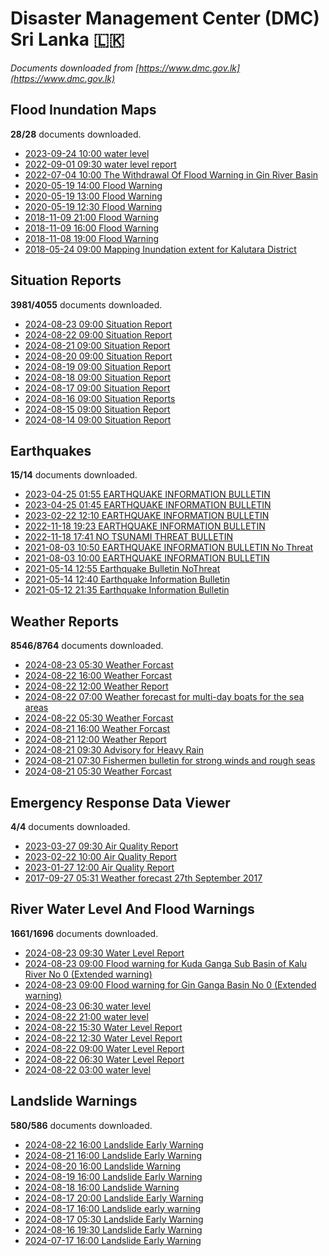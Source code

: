 # Disaster Management Center (DMC) Sri Lanka :sri_lanka:

*Documents downloaded from [https://www.dmc.gov.lk](https://www.dmc.gov.lk)*

## Flood Inundation Maps

**28/28** documents downloaded.

* [2023-09-24 10:00 water level](data/flood-inundation-maps/20230924.1000.water-level.pdf)
* [2022-09-01 09:30 water level report](data/flood-inundation-maps/20220901.0930.water-level-report.pdf)
* [2022-07-04 10:00 The Withdrawal Of Flood Warning in Gin River Basin](data/flood-inundation-maps/20220704.1000.the-withdrawal-of-flood-warning-in-gin-river-basin.pdf)
* [2020-05-19 14:00 Flood Warning](data/flood-inundation-maps/20200519.1400.flood-warning.pdf)
* [2020-05-19 13:00 Flood Warning](data/flood-inundation-maps/20200519.1300.flood-warning.pdf)
* [2020-05-19 12:30 Flood Warning](data/flood-inundation-maps/20200519.1230.flood-warning.pdf)
* [2018-11-09 21:00 Flood Warning](data/flood-inundation-maps/20181109.2100.flood-warning.PDF)
* [2018-11-09 16:00 Flood Warning](data/flood-inundation-maps/20181109.1600.flood-warning.PDF)
* [2018-11-08 19:00 Flood Warning](data/flood-inundation-maps/20181108.1900.flood-warning.PDF)
* [2018-05-24 09:00 Mapping Inundation extent for Kalutara District](data/flood-inundation-maps/20180524.0900.mapping-inundation-extent-for-kalutara-district.pdf)

## Situation Reports

**3981/4055** documents downloaded.

* [2024-08-23 09:00 Situation Report](data/situation-reports/20240823.0900.situation-report.pdf)
* [2024-08-22 09:00 Situation Report](data/situation-reports/20240822.0900.situation-report.pdf)
* [2024-08-21 09:00 Situation Report](data/situation-reports/20240821.0900.situation-report.pdf)
* [2024-08-20 09:00 Situation Report](data/situation-reports/20240820.0900.situation-report.pdf)
* [2024-08-19 09:00 Situation Report](data/situation-reports/20240819.0900.situation-report.pdf)
* [2024-08-18 09:00 Situation Report](data/situation-reports/20240818.0900.situation-report.pdf)
* [2024-08-17 09:00 Situation Report](data/situation-reports/20240817.0900.situation-report.pdf)
* [2024-08-16 09:00 Situation Reports](data/situation-reports/20240816.0900.situation-reports.pdf)
* [2024-08-15 09:00 Situation Report](data/situation-reports/20240815.0900.situation-report.pdf)
* [2024-08-14 09:00 Situation Report](data/situation-reports/20240814.0900.situation-report.pdf)

## Earthquakes

**15/14** documents downloaded.

* [2023-04-25 01:55 EARTHQUAKE INFORMATION BULLETIN](data/earthquakes/20230425.0155.earthquake-information-bulletin.pdf)
* [2023-04-25 01:45 EARTHQUAKE INFORMATION BULLETIN](data/earthquakes/20230425.0145.earthquake-information-bulletin.pdf)
* [2023-02-22 12:10 EARTHQUAKE INFORMATION BULLETIN](data/earthquakes/20230222.1210.earthquake-information-bulletin.pdf)
* [2022-11-18 19:23 EARTHQUAKE INFORMATION BULLETIN](data/earthquakes/20221118.1923.earthquake-information-bulletin.pdf)
* [2022-11-18 17:41 NO TSUNAMI THREAT BULLETIN](data/earthquakes/20221118.1741.no-tsunami-threat-bulletin.pdf)
* [2021-08-03 10:50 EARTHQUAKE INFORMATION BULLETIN No Threat](data/earthquakes/20210803.1050.earthquake-information-bulletin-no-threat.pdf)
* [2021-08-03 10:00 EARTHQUAKE INFORMATION BULLETIN](data/earthquakes/20210803.1000.earthquake-information-bulletin.pdf)
* [2021-05-14 12:55 Earthquake Bulletin NoThreat](data/earthquakes/20210514.1255.earthquake-bulletin-nothreat.pdf)
* [2021-05-14 12:40 Earthquake Information Bulletin](data/earthquakes/20210514.1240.earthquake-information-bulletin.pdf)
* [2021-05-12 21:35 Earthquake Information Bulletin](data/earthquakes/20210512.2135.earthquake-information-bulletin.pdf)

## Weather Reports

**8546/8764** documents downloaded.

* [2024-08-23 05:30 Weather Forcast](data/weather-reports/20240823.0530.weather-forcast.pdf)
* [2024-08-22 16:00 Weather Forcast](data/weather-reports/20240822.1600.weather-forcast.pdf)
* [2024-08-22 12:00 Weather Report](data/weather-reports/20240822.1200.weather-report.pdf)
* [2024-08-22 07:00 Weather forecast for multi-day boats for the sea areas](data/weather-reports/20240822.0700.weather-forecast-for-multiday-boats-for-the-sea-areas.pdf)
* [2024-08-22 05:30 Weather Forcast](data/weather-reports/20240822.0530.weather-forcast.pdf)
* [2024-08-21 16:00 Weather Forcast](data/weather-reports/20240821.1600.weather-forcast.pdf)
* [2024-08-21 12:00 Weather Report](data/weather-reports/20240821.1200.weather-report.pdf)
* [2024-08-21 09:30 Advisory for Heavy Rain](data/weather-reports/20240821.0930.advisory-for-heavy-rain.pdf)
* [2024-08-21 07:30 Fishermen bulletin for strong winds and rough seas](data/weather-reports/20240821.0730.fishermen-bulletin-for-strong-winds-and-rough-seas.pdf)
* [2024-08-21 05:30 Weather Forcast](data/weather-reports/20240821.0530.weather-forcast.pdf)

## Emergency Response Data Viewer

**4/4** documents downloaded.

* [2023-03-27 09:30 Air Quality Report](data/emergency-response-data-viewer/20230327.0930.air-quality-report.pdf)
* [2023-02-22 10:00 Air Quality Report](data/emergency-response-data-viewer/20230222.1000.air-quality-report.pdf)
* [2023-01-27 12:00 Air Quality Report](data/emergency-response-data-viewer/20230127.1200.air-quality-report.pdf)
* [2017-09-27 05:31 Weather forecast 27th September 2017](data/emergency-response-data-viewer/20170927.0531.weather-forecast-27th-september-2017.pdf)

## River Water Level And Flood Warnings

**1661/1696** documents downloaded.

* [2024-08-23 09:30 Water Level Report](data/river-water-level-and-flood-warnings/20240823.0930.water-level-report.jpg)
* [2024-08-23 09:00 Flood warning for Kuda Ganga Sub Basin of Kalu River  No 0  (Extended warning)](data/river-water-level-and-flood-warnings/20240823.0900.flood-warning-for-kuda-ganga-sub-basin-of-kalu-river-no-0-extended-warning.pdf)
* [2024-08-23 09:00 Flood warning for Gin Ganga Basin  No 0  (Extended warning)](data/river-water-level-and-flood-warnings/20240823.0900.flood-warning-for-gin-ganga-basin-no-0-extended-warning.pdf)
* [2024-08-23 06:30 water level](data/river-water-level-and-flood-warnings/20240823.0630.water-level.jpg)
* [2024-08-22 21:00 water level](data/river-water-level-and-flood-warnings/20240822.2100.water-level.jpg)
* [2024-08-22 15:30 Water Level Report](data/river-water-level-and-flood-warnings/20240822.1530.water-level-report.jpg)
* [2024-08-22 12:30 Water Level Report](data/river-water-level-and-flood-warnings/20240822.1230.water-level-report.jpg)
* [2024-08-22 09:00 Water Level Report](data/river-water-level-and-flood-warnings/20240822.0900.water-level-report.jpg)
* [2024-08-22 06:30 Water Level Report](data/river-water-level-and-flood-warnings/20240822.0630.water-level-report.jpg)
* [2024-08-22 03:00 water level](data/river-water-level-and-flood-warnings/20240822.0300.water-level.jpg)

## Landslide Warnings

**580/586** documents downloaded.

* [2024-08-22 16:00 Landslide Early Warning](data/landslide-warnings/20240822.1600.landslide-early-warning.pdf)
* [2024-08-21 16:00 Landslide Early Warning](data/landslide-warnings/20240821.1600.landslide-early-warning.pdf)
* [2024-08-20 16:00 Landslide Warning](data/landslide-warnings/20240820.1600.landslide-warning.pdf)
* [2024-08-19 16:00 Landslide Early Warning](data/landslide-warnings/20240819.1600.landslide-early-warning.pdf)
* [2024-08-18 16:00 Landslide Warning](data/landslide-warnings/20240818.1600.landslide-warning.pdf)
* [2024-08-17 20:00 Landslide Early Warning](data/landslide-warnings/20240817.2000.landslide-early-warning.pdf)
* [2024-08-17 16:00 Landslide early warning](data/landslide-warnings/20240817.1600.landslide-early-warning.pdf)
* [2024-08-17 05:30 Landslide Early Warning](data/landslide-warnings/20240817.0530.landslide-early-warning.pdf)
* [2024-08-16 19:30 Landslide Early Warning](data/landslide-warnings/20240816.1930.landslide-early-warning.pdf)
* [2024-07-17 16:00 Landslide Early Warning](data/landslide-warnings/20240717.1600.landslide-early-warning.pdf)
